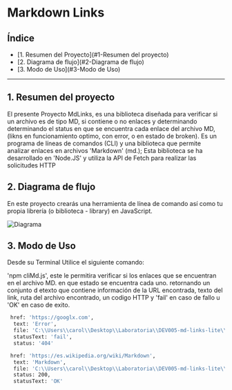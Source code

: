 # Markdown Links

## Índice

* [1. Resumen del Proyecto](#1-Resumen del proyecto)
* [2. Diagrama de flujo](#2-Diagrama de flujo)
* [3. Modo de Uso](#3-Modo de Uso)

***

## 1. Resumen del proyecto

El presente Proyecto MdLinks, es una biblioteca diseñada para verificar si un archivo es de tipo MD, si contiene o no enlaces y determinando determinando el status en que se encuentra cada enlace del archivo MD, (likns en funcionamiento optimo, con error, o en estado de  broken).
Es un programa de líneas de comandos (CLI) y una biblioteca que permite analizar enlaces en archivos 'Markdown' (md.); Esta biblioteca se ha desarrollado en 'Node.JS'  y utiliza la API de Fetch para realizar las solicitudes HTTP

## 2. Diagrama de flujo

En este proyecto crearás una herramienta de línea de comando así como tu
propia librería (o biblioteca - library) en JavaScript.

![Diagrama](IMG/Diagrama.png) 


## 3. Modo de Uso

Desde su Terminal Utilice el siguiente comando:

'npm cliMd.js', este le permitira verificar si los enlaces que se encuentran en el archivo MD. en que estado se encuentra cada uno. 
retornando un conjunto d etexto que contiene información de la URL encontrada, texto del link, ruta del archivo encontrado, un codigo HTTP y 'fail' en caso de fallo u 'OK' en caso de exito. 

  ```sh
   href: 'https://googlx.com',
    text: 'Error',
    file: 'C:\\Users\\carol\\Desktop\\Laboratoria\\DEV005-md-links-lite\\linksprueba.md',
    statusText: 'fail',
    status: '404'
  ```

  ```sh
   href: 'https://es.wikipedia.org/wiki/Markdown',
    text: 'Markdown',
    file: 'C:\\Users\\carol\\Desktop\\Laboratoria\\DEV005-md-links-lite\\linksprueba.md',
    status: 200,
    statusText: 'OK'
  ```